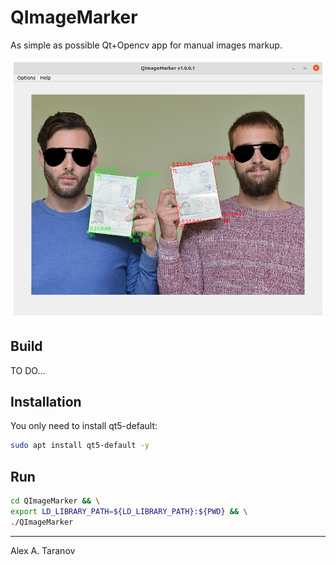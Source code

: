 # QImageMarker

As simple as possible Qt+Opencv app for manual images markup.

![QImageMarker](./Resources/adv.jpg)

## Build

TO DO...

## Installation

You only need to install qt5-default:

```bash
sudo apt install qt5-default -y
```

## Run

```bash
cd QImageMarker && \
export LD_LIBRARY_PATH=${LD_LIBRARY_PATH}:${PWD} && \
./QImageMarker
```  

---
Alex A. Taranov


